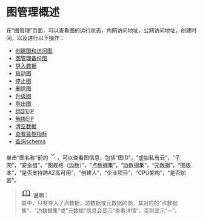 # 图管理概述<a name="ges_01_0013"></a>

在“图管理“页面，可以查看图的运行状态，内网访问地址，公网访问地址，创建时间，以及进行以下操作：

-   [创建图和访问图](创建图和访问图.md)
-   [图管理备份图](图管理备份图.md)
-   [导入数据](导入数据.md)
-   [启动图](启动图.md)
-   [停止图](停止图.md)
-   [删除图](删除图.md)
-   [升级图](升级图.md)
-   [导出图](导出图.md)
-   [绑定EIP](绑定EIP.md)
-   [解绑EIP](解绑EIP.md)
-   [清空数据](清空数据.md)
-   [查看监控指标](查看监控指标.md)
-   [查询schema](查询schema.md)

单击“图名称”前的![](figures/zh-cn_image_0225585893.png)，可以查看图信息，包括“图ID”，“虚拟私有云”，“子网”，“安全组”，“图规格（边数）”，“点数据集”，“边数据集”，“元数据”，“图版本”，“是否支持跨AZ高可用”，“创建人”，“企业项目”，“CPU架构”，“是否加密”。

>![](public_sys-resources/icon-note.gif) **说明：**   
>其中，只有导入了点数据，边数据或元数据的图，其对应的“点数据集”、“边数据集”或“元数据”信息会显示“查看详情”，否则显示“--”。  

